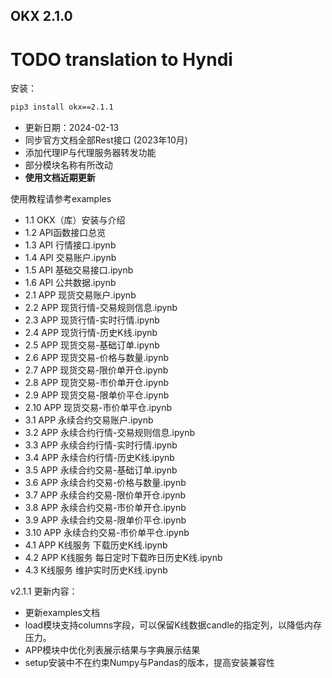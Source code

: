 ## OKX 2.1.0
# TODO translation to Hyndi

安装：

```cmd
pip3 install okx==2.1.1
```

- 更新日期：2024-02-13
- 同步官方文档全部Rest接口 (2023年10月)
- 添加代理IP与代理服务器转发功能
- 部分模块名称有所改动
- **使用文档近期更新**

使用教程请参考examples

- 1.1 OKX（库）安装与介绍
- 1.2 API函数接口总览
- 1.3 API 行情接口.ipynb
- 1.4 API 交易账户.ipynb
- 1.5 API 基础交易接口.ipynb
- 1.6 API 公共数据.ipynb
- 2.1 APP 现货交易账户.ipynb
- 2.2 APP 现货行情-交易规则信息.ipynb
- 2.3 APP 现货行情-实时行情.ipynb
- 2.4 APP 现货行情-历史K线.ipynb
- 2.5 APP 现货交易-基础订单.ipynb
- 2.6 APP 现货交易-价格与数量.ipynb
- 2.7 APP 现货交易-限价单开仓.ipynb
- 2.8 APP 现货交易-市价单开仓.ipynb
- 2.9 APP 现货交易-限单价平仓.ipynb
- 2.10 APP 现货交易-市价单平仓.ipynb
- 3.1 APP 永续合约交易账户.ipynb
- 3.2 APP 永续合约行情-交易规则信息.ipynb
- 3.3 APP 永续合约行情-实时行情.ipynb
- 3.4 APP 永续合约行情-历史K线.ipynb
- 3.5 APP 永续合约交易-基础订单.ipynb
- 3.6 APP 永续合约交易-价格与数量.ipynb
- 3.7 APP 永续合约交易-限价单开仓.ipynb
- 3.8 APP 永续合约交易-市价单开仓.ipynb
- 3.9 APP 永续合约交易-限单价平仓.ipynb
- 3.10 APP 永续合约交易-市价单平仓.ipynb
- 4.1 APP K线服务 下载历史K线.ipynb
- 4.2 APP K线服务 每日定时下载昨日历史K线.ipynb
- 4.3 K线服务 维护实时历史K线.ipynb

v2.1.1 更新内容：

- 更新examples文档
- load模块支持columns字段，可以保留K线数据candle的指定列，以降低内存压力。
- APP模块中优化列表展示结果与字典展示结果
- setup安装中不在约束Numpy与Pandas的版本，提高安装兼容性
